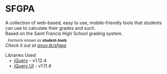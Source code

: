 # SFGPA
A collection of web-based, easy to use, mobile-friendly tools that students can use to calculate their grades and such.  
Based on the Saint Francis High School grading system.  
&nbsp;&nbsp;<sub>*Formerly known as* ***student-tools**</sub>*  
*Check it out at [anuv.tk/sfgpa](http://anuv.tk/sfgpa)*  
  
Libraries Used  
&nbsp;&nbsp;&nbsp;•&nbsp;&nbsp;[jQuery](https://jquery.com/) - v1.12.4  
&nbsp;&nbsp;&nbsp;•&nbsp;&nbsp;[jQuery UI](https://jqueryui.com/) - v1.11.4  

